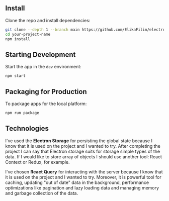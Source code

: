 ## Install

Clone the repo and install dependencies:

```bash
git clone --depth 1 --branch main https://github.com/ElikaFilin/electron-chat your-project-name
cd your-project-name
npm install
```

## Starting Development

Start the app in the `dev` environment:

```bash
npm start
```

## Packaging for Production

To package apps for the local platform:

```bash
npm run package
```

## Technologies

I've used the **Electron Storage** for persisting the global state because I know that it is used on the project and I
wanted to try. After completing the project I can say that Electron storage suits for storage simple types of the data.
If I would like to store array of objects I should use another tool: React Context or Redux, for example.

I've chosen **React Query** for interacting with the server because I know that it is used on the project and I
wanted to try. Moreover, it is powerful tool for caching, updating "out of date" data in the background, performance
optimizations like pagination and lazy loading data and managing memory and garbage collection of the data.
